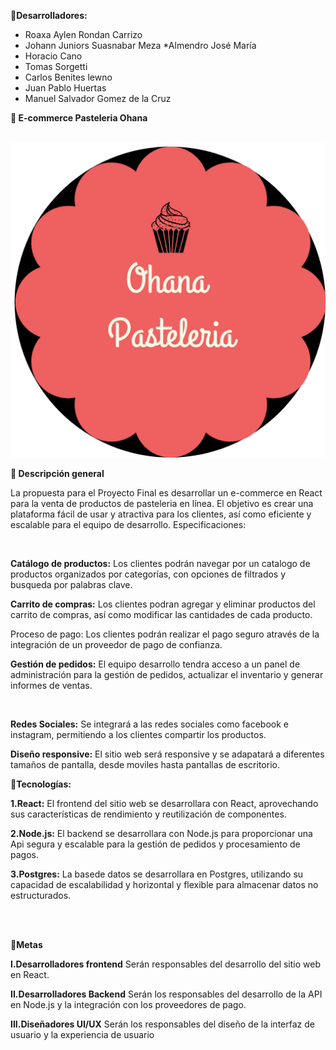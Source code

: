 **📍Desarrolladores:**

   * Roaxa Aylen Rondan Carrizo
   * Johann Juniors Suasnabar Meza 
   *Almendro José María
   * Horacio Cano
   * Tomas Sorgetti
   * Carlos Benites lewno
   * Juan Pablo Huertas
   * Manuel Salvador Gomez de la Cruz
    

**📍 E-commerce Pasteleria Ohana**

<br/>

 <img src="./cake.png" />

<br/>

**📖 Descripción general** 

La propuesta para el Proyecto Final es desarrollar un e-commerce en React para la venta de productos de pasteleria en línea. El objetivo es crear una plataforma fácil de usar y atractiva para los  clientes, así como  eficiente y escalable para el equipo de desarrollo.
Especificaciones:

<br/>

**Catálogo de productos:** Los clientes podrán navegar por un catalogo de productos organizados por categorías, con opciones de filtrados y busqueda por palabras clave.
<br/>

**Carrito de compras:** Los clientes podran agregar y eliminar productos del carrito de compras, así como modificar las cantidades de cada producto.
<br/>

Proceso de pago: Los clientes podrán realizar el pago seguro  através de la integración de un proveedor de pago de confianza.
<br/>

**Gestión de pedidos:** El equipo desarrollo tendra acceso a un panel de administración para la gestión de pedidos, actualizar el inventario y generar informes de ventas.

<br/>

**Redes Sociales:** Se integrará a las redes sociales como facebook e instagram, permitiendo a los clientes compartir los productos.
<br/>

**Diseño responsive:** El sitio web será responsive y se adapatará a diferentes tamaños de pantalla, desde moviles hasta pantallas  de escritorio.
<br/>

**📍Tecnologías:**

**1.React:** El frontend del sitio web se desarrollara con  React, aprovechando sus características de rendimiento y reutilización de componentes.

**2.Node.js:** El backend se desarrollara con Node.js para proporcionar una Api segura y escalable para la gestión de pedidos y procesamiento de pagos.

**3.Postgres:** La basede datos se desarrollara en Postgres, utilizando su capacidad de escalabilidad y horizontal y flexible para almacenar datos no estructurados.

<br/>
<br/>

**📍Metas** 

**I.Desarrolladores frontend**
Serán responsables del desarrollo del sitio web en React.
<br/>

**II.Desarrolladores Backend**
Serán los responsables del desarrollo de la API en Node.js y la integración con los proveedores de pago.
<br/>

**III.Diseñadores UI/UX**
Serán los responsables del diseño de la interfaz de usuario y la experiencia de usuario
